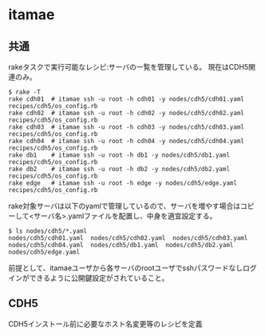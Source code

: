 # itamae
## 共通
rakeタスクで実行可能なレシピ:サーバの一覧を管理している。
現在はCDH5関連のみ。

```
$ rake -T
rake cdh01  # itamae ssh -u root -h cdh01 -y nodes/cdh5/cdh01.yaml recipes/cdh5/os_config.rb
rake cdh02  # itamae ssh -u root -h cdh02 -y nodes/cdh5/cdh02.yaml recipes/cdh5/os_config.rb
rake cdh03  # itamae ssh -u root -h cdh03 -y nodes/cdh5/cdh03.yaml recipes/cdh5/os_config.rb
rake cdh04  # itamae ssh -u root -h cdh04 -y nodes/cdh5/cdh04.yaml recipes/cdh5/os_config.rb
rake db1    # itamae ssh -u root -h db1 -y nodes/cdh5/db1.yaml recipes/cdh5/os_config.rb
rake db2    # itamae ssh -u root -h db2 -y nodes/cdh5/db2.yaml recipes/cdh5/os_config.rb
rake edge   # itamae ssh -u root -h edge -y nodes/cdh5/edge.yaml recipes/cdh5/os_config.rb
```

rake対象サーバは以下のyamlで管理しているので、サーバを増やす場合はコピーして<サーバ名>.yamlファイルを配置し、中身を適宜設定する。
```
$ ls nodes/cdh5/*.yaml
nodes/cdh5/cdh01.yaml  nodes/cdh5/cdh02.yaml  nodes/cdh5/cdh03.yaml  nodes/cdh5/cdh04.yaml  nodes/cdh5/db1.yaml  nodes/cdh5/db2.yaml  nodes/cdh5/edge.yaml
```

前提として、itamaeユーザから各サーバのrootユーザでsshパスワードなしログインができるように公開鍵設定がされていること。

## CDH5
CDH5インストール前に必要なホスト名変更等のレシピを定義


